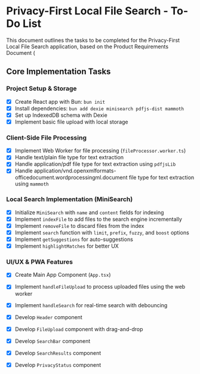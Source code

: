 # Privacy-First Local File Search - To-Do List

This document outlines the tasks to be completed for the Privacy-First Local
File Search application, based on the Product Requirements Document (<!-- Import failed: PRD.md). - Only .md files are supported -->

## Core Implementation Tasks

### Project Setup & Storage

- [x] Create React app with Bun: `bun init`
- [x] Install dependencies: `bun add dexie minisearch pdfjs-dist mammoth`
- [x] Set up IndexedDB schema with Dexie
- [x] Implement basic file upload with local storage

### Client-Side File Processing

- [x] Implement Web Worker for file processing (`fileProcessor.worker.ts`)
- [x] Handle text/plain file type for text extraction
- [x] Handle application/pdf file type for text extraction using `pdfjsLib`
- [x] Handle
      application/vnd.openxmlformats-officedocument.wordprocessingml.document
      file type for text extraction using `mammoth`

### Local Search Implementation (MiniSearch)

- [x] Initialize `MiniSearch` with `name` and `content` fields for indexing
- [x] Implement `indexFile` to add files to the search engine incrementally
- [x] Implement `removeFile` to discard files from the index
- [x] Implement `search` function with `limit`, `prefix`, `fuzzy`, and `boost`
      options
- [x] Implement `getSuggestions` for auto-suggestions
- [x] Implement `highlightMatches` for better UX

### UI/UX & PWA Features

- [x] Create Main App Component (`App.tsx`)
- [x] Implement `handleFileUpload` to process uploaded files using the web
      worker
- [x] Implement `handleSearch` for real-time search with debouncing
- [x] Develop `Header` component
- [x] Develop `FileUpload` component with drag-and-drop
- [x] Develop `SearchBar` component
- [x] Develop `SearchResults` component
- [x] Develop `PrivacyStatus` component

